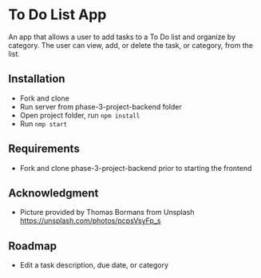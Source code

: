 # To Do List App
An app that allows a user to add tasks to a To Do list and organize by category.  The user can view, add, or delete the task, or category, from the list.   

## Installation
* Fork and clone
* Run server from phase-3-project-backend folder
* Open project folder, run `npm install`
* Run `nmp start`

## Requirements
* Fork and clone phase-3-project-backend prior to starting the frontend

## Acknowledgment
* Picture provided by Thomas Bormans from Unsplash https://unsplash.com/photos/pcpsVsyFp_s

## Roadmap
* Edit a task description, due date, or category 